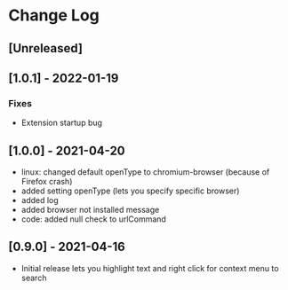# Change Log

## [Unreleased]

## [1.0.1] - 2022-01-19
### Fixes
- Extension startup bug

## [1.0.0] - 2021-04-20

- linux: changed default openType to chromium-browser (because of Firefox crash)
- added setting openType (lets you specify specific browser)
- added log
- added browser not installed message
- code: added null check to urlCommand

## [0.9.0] - 2021-04-16
- Initial release lets you highlight text and right click for context menu to search
